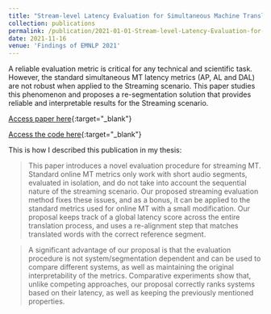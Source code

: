 ```yaml
---
title: "Stream-level Latency Evaluation for Simultaneous Machine Translation"
collection: publications
permalink: /publication/2021-01-01-Stream-level-Latency-Evaluation-for-Simultaneous-Machine-Translation
date: 2021-11-16
venue: 'Findings of EMNLP 2021'
---
```

A reliable evaluation metric is critical for any technical and scientific task. However, the standard simultaneous
MT latency metrics (AP, AL and DAL) are not robust when applied to the Streaming scenario. This paper studies this phenomenon
and proposes a re-segmentation solution that provides reliable and interpretable results for the Streaming scenario.

[Access paper here](https://doi.org/10.18653/v1/2021.findings-emnlp.58){:target="_blank"}

[Access the code here](https://github.com/jairsan/Stream-level_Latency_Evaluation_for_Simultaneous_Machine_Translation){:target="_blank"}

This is how I described this publication in my thesis:

<blockquote>
This paper introduces a novel evaluation procedure for streaming MT. Standard
online MT metrics only work with short audio segments, evaluated in isolation,
and do not take into account the sequential nature of the streaming scenario.
Our proposed streaming evaluation method fixes these issues, and as a bonus,
it can be applied to the standard metrics used for online MT with a small
modification. Our proposal keeps track of a global latency score
across the entire translation process, and uses a re-alignment step that matches
translated words with the correct reference segment.
</blockquote>

<blockquote>
A significant advantage of our proposal is that the evaluation procedure
is not system/segmentation dependent and can be used
to compare different systems, as well as maintaining
the original interpretability of the metrics. Comparative experiments
show that, unlike competing approaches, our proposal correctly ranks
systems based on their latency, as well as keeping the previously
mentioned properties.
</blockquote>

